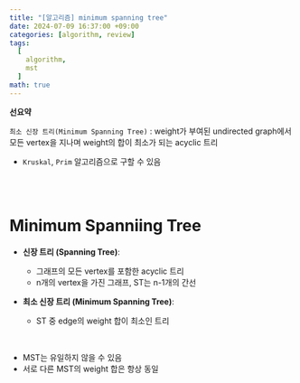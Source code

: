 ```yaml
---
title: "[알고리즘] minimum spanning tree"
date: 2024-07-09 16:37:00 +09:00
categories: [algorithm, review]
tags:
  [
    algorithm,
    mst
  ]
math: true
---
```


**선요약**

`최소 신장 트리(Minimum Spanning Tree)` : weight가 부여된 undirected graph에서 모든 vertex을 지나며 weight의 합이 최소가 되는 acyclic 트리

- `Kruskal`, `Prim` 알고리즘으로 구할 수 있음

<br/>
<br/>

# **Minimum Spanniing Tree**

- **신장 트리 (Spanning Tree)**:
  - 그래프의 모든 vertex를 포함한 acyclic 트리
  - n개의 vertex을 가진 그래프, ST는 n-1개의 간선

- **최소 신장 트리 (Minimum Spanning Tree)**:
  - ST 중 edge의 weight 합이 최소인 트리

<br/>

- MST는 유일하지 않을 수 있음
- 서로 다른 MST의 weight 합은 항상 동일